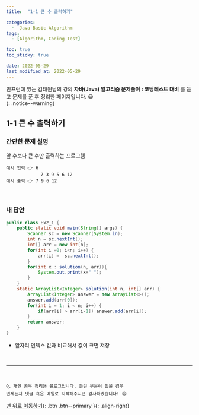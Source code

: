 ```yaml
---
title:  "1-1 큰 수 출력하기" 

categories:
  -  Java Basic Algorithm
tags:
  - [Algorithm, Coding Test]

toc: true
toc_sticky: true

date: 2022-05-29
last_modified_at: 2022-05-29
---
```


인프런에 있는 김태원님의 강의 **자바(Java) 알고리즘 문제풀이 : 코딩테스트 대비** 를 듣고 문제를 푼 후 정리한 페이지입니다. 😀  
{: .notice--warning}

## 1-1 큰 수 출력하기

### 간단한 문제 설명


앞 수보다 큰 수만 출력하는 프로그램 
```
예시 입력 👉 6
			 7 3 9 5 6 12
예시 출력 👉 7 9 6 12
```

<br>

### 내 답안


```java
public class Ex2_1 {
	public static void main(String[] args) {
		Scanner sc = new Scanner(System.in);
		int n = sc.nextInt();
		int[] arr = new int[n];
		for(int i =0; i<n; i++) {
			arr[i] =  sc.nextInt();
		}
		for(int x : solution(n, arr)){
			System.out.print(x+" ");
		}
	}
	static ArrayList<Integer> solution(int n, int[] arr) {
		ArrayList<Integer> answer = new ArrayList<>();
		answer.add(arr[0]);
		for(int i = 1; i < n; i++) {
			if(arr[i] > arr[i-1]) answer.add(arr[i]); 
		}
		return answer;
	}
}

```
  - 앞자리 인덱스 값과 비교해서 값이 크면 저장

<br>

***
<br>

    🌜 개인 공부 정리용 블로그입니다. 틀린 부분이 있을 경우 
    언제든지 댓글 혹은 메일로 지적해주시면 감사하겠습니다! 😄

[맨 위로 이동하기](#){: .btn .btn--primary }{: .align-right}